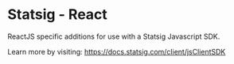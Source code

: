 # Statsig - React

ReactJS specific additions for use with a Statsig Javascript SDK.

Learn more by visiting: https://docs.statsig.com/client/jsClientSDK
